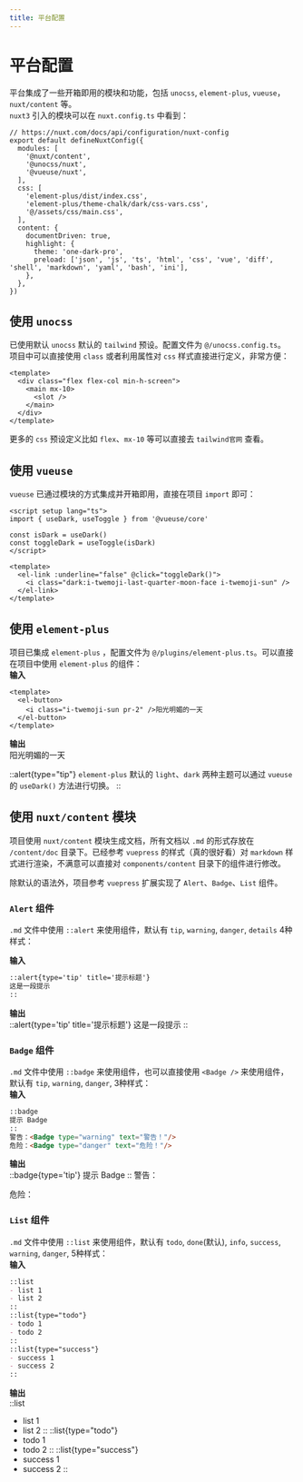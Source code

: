 ```yaml
---
title: 平台配置
---
```


# 平台配置

平台集成了一些开箱即用的模块和功能，包括 `unocss`, `element-plus`, `vueuse`，`nuxt/content` 等。  
`nuxt3` 引入的模块可以在 `nuxt.config.ts` 中看到：
```ts{}[@/nuxt.config.ts]
// https://nuxt.com/docs/api/configuration/nuxt-config
export default defineNuxtConfig({
  modules: [
    '@nuxt/content',
    '@unocss/nuxt',
    '@vueuse/nuxt',
  ],
  css: [
    'element-plus/dist/index.css',
    'element-plus/theme-chalk/dark/css-vars.css',
    '@/assets/css/main.css',
  ],
  content: {
    documentDriven: true,
    highlight: {
      theme: 'one-dark-pro',
      preload: ['json', 'js', 'ts', 'html', 'css', 'vue', 'diff', 'shell', 'markdown', 'yaml', 'bash', 'ini'],
    },
  },
})
```

## 使用 `unocss`
已使用默认 `unocss` 默认的 `tailwind` 预设。配置文件为 `@/unocss.config.ts`。  
项目中可以直接使用 `class` 或者利用属性对 `css` 样式直接进行定义，非常方便：
```vue
<template>
  <div class="flex flex-col min-h-screen">
    <main mx-10>
      <slot />
    </main>
  </div>
</template>
```
更多的 `css` 预设定义比如 `flex`、`mx-10` 等可以直接去 `tailwind官网` 查看。

## 使用 `vueuse`
`vueuse` 已通过模块的方式集成并开箱即用，直接在项目 `import` 即可：
```vue{}[@/components/Base/DarkToggle.vue]
<script setup lang="ts">
import { useDark, useToggle } from '@vueuse/core'

const isDark = useDark()
const toggleDark = useToggle(isDark)
</script>

<template>
  <el-link :underline="false" @click="toggleDark()">
    <i class="dark:i-twemoji-last-quarter-moon-face i-twemoji-sun" />
  </el-link>
</template>
```

## 使用 `element-plus`
项目已集成 `element-plus` ，配置文件为 `@/plugins/element-plus.ts`。可以直接在项目中使用 `element-plus` 的组件：  
**输入**  
```vue
<template>
  <el-button>
    <i class="i-twemoji-sun pr-2" />阳光明媚的一天
  </el-button>
</template>
```
**输出**  
<el-button>
  <i class="i-twemoji-sun pr-2"></i>阳光明媚的一天
</el-button>

::alert{type="tip"}
`element-plus` 默认的 `light`、`dark` 两种主题可以通过 `vueuse` 的 `useDark()` 方法进行切换。
::

## 使用 `nuxt/content` 模块
项目使用 `nuxt/content` 模块生成文档，所有文档以 `.md` 的形式存放在 `/content/doc` 目录下。已经参考 `vuepress` 的样式（真的很好看）对 `markdown` 样式进行渲染，不满意可以直接对 `components/content` 目录下的组件进行修改。  

除默认的语法外，项目参考 `vuepress` 扩展实现了 `Alert`、`Badge`、`List` 组件。
### `Alert` 组件
`.md` 文件中使用 `::alert` 来使用组件，默认有 `tip`, `warning`, `danger`, `details` 4种样式：  

**输入**  
```md
::alert{type='tip' title='提示标题'}
这是一段提示
::
```
**输出**  
::alert{type='tip' title='提示标题'}
这是一段提示
::

### `Badge` 组件
`.md` 文件中使用 `::badge` 来使用组件，也可以直接使用 `<Badge />` 来使用组件，默认有 `tip`, `warning`, `danger`, 3种样式：  
**输入**  
```md
::badge
提示 Badge
::
警告：<Badge type="warning" text="警告！"/>  
危险：<Badge type="danger" text="危险！"/>
```
**输出**  
::badge{type='tip'}
提示 Badge
::
警告：<Badge type="warning" text="警告！"/>

危险：<Badge type="danger" text="危险！"/>


### `List` 组件
`.md` 文件中使用 `::list` 来使用组件，默认有 `todo`, `done`(默认), `info`, `success`, `warning`, `danger`, 5种样式：  
**输入**  
```md
::list
- list 1
- list 2
::
::list{type="todo"}
- todo 1
- todo 2
::
::list{type="success"}
- success 1
- success 2
::
```
**输出**  
::list
- list 1
- list 2
::
::list{type="todo"}
- todo 1
- todo 2
::
::list{type="success"}
- success 1
- success 2
::
